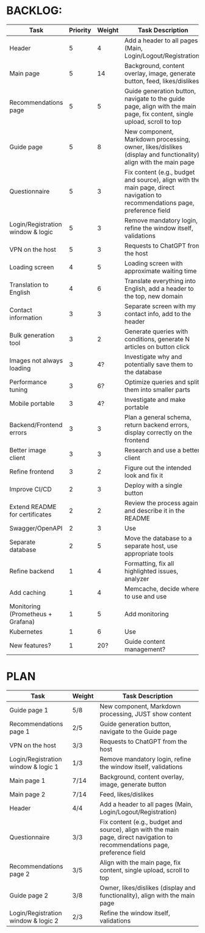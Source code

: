 # BACKLOG:

| Task                              | Priority | Weight | Task Description                                                                                                             |
|-----------------------------------|----------|--------|------------------------------------------------------------------------------------------------------------------------------|
| Header                            | 5        | 4      | Add a header to all pages (Main, Login/Logout/Registration)                                                                  |
| Main page                         | 5        | 14     | Background, content overlay, image, generate button, feed, likes/dislikes                                                    |
| Recommendations page              | 5        | 5      | Guide generation button, navigate to the guide page, align with the main page, fix content, single upload, scroll to top     |
| Guide page                        | 5        | 8      | New component, Markdown processing, owner, likes/dislikes (display and functionality), align with the main page              |
| Questionnaire                     | 5        | 3      | Fix content (e.g., budget and source), align with the main page, direct navigation to recommendations page, preference field |
| Login/Registration window & logic | 5        | 3      | Remove mandatory login, refine the window itself, validations                                                                |
| VPN on the host                   | 5        | 3      | Requests to ChatGPT from the host                                                                                            |
| Loading screen                    | 4        | 5      | Loading screen with approximate waiting time                                                                                 |
| Translation to English            | 4        | 6      | Translate everything into English, add a header to the top, new domain                                                       |
| Contact information               | 3        | 3      | Separate screen with my contact info, add to the header                                                                      |
| Bulk generation tool              | 3        | 2      | Generate queries with conditions, generate N articles on button click                                                        |
| Images not always loading         | 3        | 4?     | Investigate why and potentially save them to the database                                                                    |
| Performance tuning                | 3        | 6?     | Optimize queries and split them into smaller parts                                                                           |
| Mobile portable                   | 3        | 4?     | Investigate and make portable                                                                                                |
| Backend/Frontend errors           | 3        | 3      | Plan a general schema, return backend errors, display correctly on the frontend                                              |
| Better image client               | 3        | 3      | Research and use a better client                                                                                             |
| Refine frontend                   | 3        | 2      | Figure out the intended look and fix it                                                                                      |
| Improve CI/CD                     | 2        | 3      | Deploy with a single button                                                                                                  |
| Extend README for certificates    | 2        | 2      | Review the process again and describe it in the README                                                                       |
| Swagger/OpenAPI                   | 2        | 3      | Use                                                                                                                          |
| Separate database                 | 2        | 5      | Move the database to a separate host, use appropriate tools                                                                  |
| Refine backend                    | 1        | 4      | Formatting, fix all highlighted issues, analyzer                                                                             |
| Add caching                       | 1        | 4      | Memcache, decide where to use and use                                                                                        |
| Monitoring (Prometheus + Grafana) | 1        | 5      | Add monitoring                                                                                                               |
| Kubernetes                        | 1        | 6      | Use                                                                                                                          |
| New features?                     | 1        | 20?    | Guide content management?                                                                                                    |

# PLAN

| Task                                | Weight | Task Description                                                                                                             |
|-------------------------------------|--------|------------------------------------------------------------------------------------------------------------------------------|
| Guide page 1                        | 5/8    | New component, Markdown processing, JUST show content                                                                        |
| Recommendations page 1              | 2/5    | Guide generation button, navigate to the Guide page                                                                          |
| VPN on the host                     | 3/3    | Requests to ChatGPT from the host                                                                                            |
| Login/Registration window & logic 1 | 1/3    | Remove mandatory login, refine the window itself, validations                                                                |
| Main page 1                         | 7/14   | Background, content overlay, image, generate button                                                                          |
| Main page 2                         | 7/14   | Feed, likes/dislikes                                                                                                         |
| Header                              | 4/4    | Add a header to all pages (Main, Login/Logout/Registration)                                                                  |
| Questionnaire                       | 3/3    | Fix content (e.g., budget and source), align with the main page, direct navigation to recommendations page, preference field |
| Recommendations page 2              | 3/5    | Align with the main page, fix content, single upload, scroll to top                                                          |
| Guide page 2                        | 3/8    | Owner, likes/dislikes (display and functionality), align with the main page                                                  |
| Login/Registration window & logic 2 | 2/3    | Refine the window itself, validations                                                                                        |